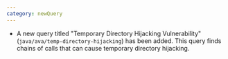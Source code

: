 ```yaml
---
category: newQuery
---
```

 * A new query titled "Temporary Directory Hijacking Vulnerability" (`java/ava/temp-directory-hijacking`) has been added.
  This query finds chains of calls that can cause temporary directory hijacking.